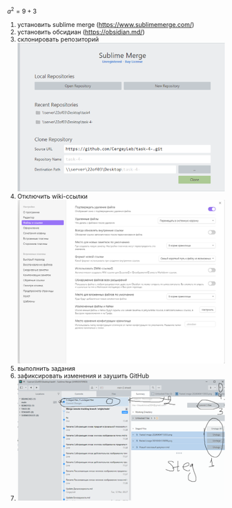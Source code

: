 $a^2=9+3$
1) установить sublime merge (https://www.sublimemerge.com/)
2) установить обсидиан (https://obsidian.md/)
3) склонировать репозиторий ![](Pasted%20image%2020240404115935.png)
5) Отключить wiki-ссылки ![](Pasted%20image%2020240404120056.png)
6) выполнить задания 
7) зафиксировать изменения и заушить GitHub
8) ![](Pasted%20image%2020240404121214.png)
